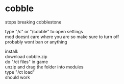 # cobble

stops breaking cobblestone

type "/c" or "/cobble" to open settings<br>
mod doesnt care where you are so make sure to turn off<br>
probably wont ban or anything

install:<br>
download cobble.zip<br>
do "/ct files" in game<br>
unzip and drag the folder into modules<br>
type "/ct load"<br>
should work